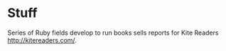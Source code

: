 Stuff
=====
Series of Ruby fields develop to run books sells reports for Kite Readers http://kitereaders.com/. 
